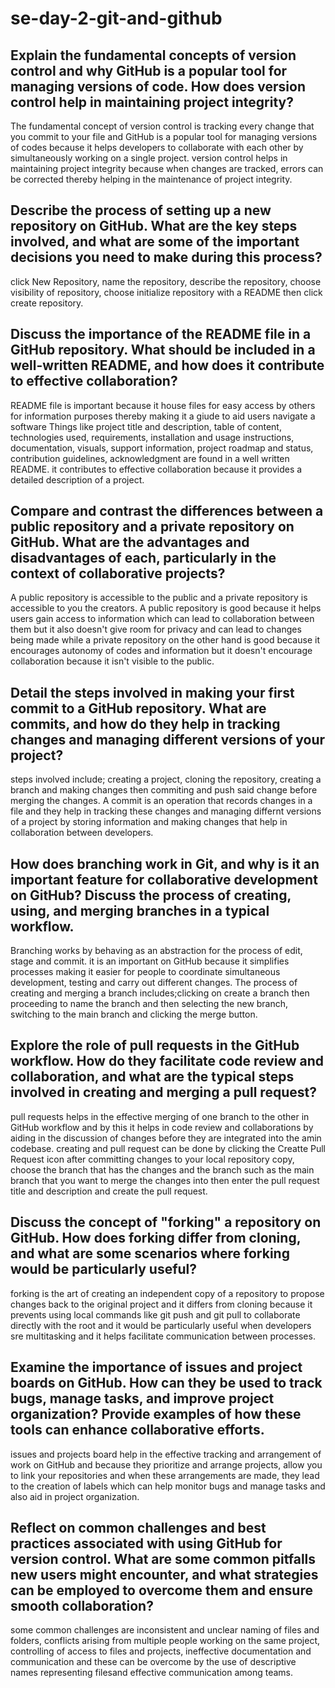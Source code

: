 # se-day-2-git-and-github
## Explain the fundamental concepts of version control and why GitHub is a popular tool for managing versions of code. How does version control help in maintaining project integrity?
The fundamental concept of version control is tracking every change that you commit to your file and GitHub is a popular tool for managing versions of codes because it helps developers to collaborate with each other by simultaneously working on a single project.
version control helps in maintaining project integrity because when changes are tracked, errors can be corrected thereby helping in the maintenance of project integrity.
## Describe the process of setting up a new repository on GitHub. What are the key steps involved, and what are some of the important decisions you need to make during this process?
click New Repository, name the repository, describe the repository, choose visibility of repository, choose initialize repository with a README then click create repository.
## Discuss the importance of the README file in a GitHub repository. What should be included in a well-written README, and how does it contribute to effective collaboration?
README file is important because it house files for easy access by others for information purposes thereby making it a giude to aid users navigate a software
Things like project title and description, table of content, technologies used, requirements, installation and usage instructions, documentation, visuals, support information, project roadmap and status, contribution guidelines, acknowledgment are found in a well written README.
it contributes to effective collaboration because it provides a detailed description of a project.
## Compare and contrast the differences between a public repository and a private repository on GitHub. What are the advantages and disadvantages of each, particularly in the context of collaborative projects?
A public repository is accessible to the public and a private repository is accessible to you the creators.
A public repository is good because it helps users gain access to information which can lead to collaboration between them but it also doesn't give room for privacy and can lead to changes being made while a private repository on the other hand is good because it encourages autonomy of codes and information but it doesn't encourage collaboration because it isn't visible to the public.
## Detail the steps involved in making your first commit to a GitHub repository. What are commits, and how do they help in tracking changes and managing different versions of your project?
steps involved include; creating a project, cloning the repository, creating a branch and making changes then commiting and push said change before merging the changes. 
A commit is an operation that records changes in a file and they help in tracking these changes and managing differnt versions of a project by storing information and making changes that help in collaboration between developers.
## How does branching work in Git, and why is it an important feature for collaborative development on GitHub? Discuss the process of creating, using, and merging branches in a typical workflow.
Branching works by behaving as an abstraction for the process of edit, stage and commit.
it is an important on GitHub because it simplifies processes making it easier for people to coordinate simultaneous development, testing and carry out different changes.
The process of creating and merging a branch includes;clicking on create a branch then proceeding to name the branch and then selecting the new branch, switching to the main branch and clicking the merge button.
## Explore the role of pull requests in the GitHub workflow. How do they facilitate code review and collaboration, and what are the typical steps involved in creating and merging a pull request?
pull requests helps in the effective merging of one branch to the other in GitHub workflow and by this it helps in code review and collaborations by aiding in the discussion of changes before they are integrated into the amin codebase. 
creating and pull request can be done by clicking the Creatte Pull Request icon after committing changes to your local repository copy, choose the branch that has the changes and the branch such as the main branch that you want to merge the changes into then enter the pull request title and description and create the pull request.
## Discuss the concept of "forking" a repository on GitHub. How does forking differ from cloning, and what are some scenarios where forking would be particularly useful?
forking is the art of creating an independent copy of a repository to propose changes back to the original project and it differs from cloning because it prevents using local commands like git push and git pull to collaborate directly with the root and it would be particularly useful when developers sre multitasking and it helps facilitate communication between processes.
## Examine the importance of issues and project boards on GitHub. How can they be used to track bugs, manage tasks, and improve project organization? Provide examples of how these tools can enhance collaborative efforts.
issues and projects board help in the effective tracking and arrangement of work on GitHub and because they prioritize and arrange projects, allow you to link your repositories and when these arrangements are made, they lead to the creation of labels which can help monitor bugs and manage tasks and also aid in project organization.
## Reflect on common challenges and best practices associated with using GitHub for version control. What are some common pitfalls new users might encounter, and what strategies can be employed to overcome them and ensure smooth collaboration?
some common challenges are inconsistent and unclear naming of files and folders, conflicts arising from multiple people working on the same project, controlling of access to files and projects, ineffective documentation and communication and these can be overcome by the use of descriptive names representing filesand effective communication among teams.